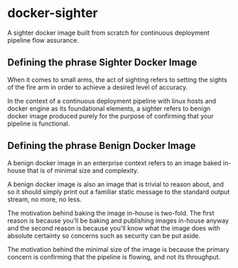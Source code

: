 # docker-sighter

A sighter docker image built from scratch for continuous deployment pipeline flow assurance.

## Defining the phrase Sighter Docker Image

When it comes to small arms, the act of sighting refers to setting the sights of the fire arm in order to achieve a desired level of accuracy.

In the context of a continuous deployment pipeline with linux hosts and docker engine as its foundational elements, a sighter refers to benign docker 
image produced purely for the purpose of confirming that your pipeline is functional.

## Defining the phrase Benign Docker Image

A benign docker image in an enterprise context refers to an image baked in-house that is of minimal size and complexity.

A benign docker image is also an image that is trivial to reason about, and so it should simply print out a familiar static message to the standard 
output stream, no more, no less.

The motivation behind baking the image in-house is two-fold. The first reason is because you'll be baking and publishing images in-house anyway and 
the second reason is because you'll know what the image does with absolute certainty so concerns such as security can be put aside.

The motivation behind the minimal size of the image is because the primary concern is confirming that the pipeline is flowing, and not its throughput.
